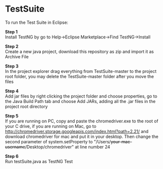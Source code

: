 # TestSuite
To run the Test Suite in Eclipse:

   __Step 1__  
   Install TestNG by go to Help->Eclipse Marketplace->Find TestNG->Install

   __Step 2__  
   Create a new java project, download this repository as zip and import it as Archive File

   __Step 3__  
   In the project explorer drag everything from TestSuite-master to the project root folder, you may delete the TestSuite-master folder after you move the files
   
   __Step 4__  
   Add jar files by right clicking the project folder and choose properties, go to the Java Build Path tab and choose Add JARs, adding all the .jar files in the project root directory

   __Step 5__  
   If you are running on PC, copy and paste the chromedriver.exe to the root of your C drive, if you are running on Mac, go to http://chromedriver.storage.googleapis.com/index.html?path=2.21/ and download chromedriver for mac and put it in your desktop. Then change the second parameter of system.setProperty to "/Users/~~your-mac-username~~/Desktop/chromedriver" at line number 24

   __Step 6__  
   Run testSuite.java as TestNG Test
